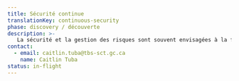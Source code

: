 ```yaml
---
title: Sécurité continue
translationKey: continuous-security
phase: discovery / découverte
description: >-
   La sécurité et la gestion des risques sont souvent envisagées à la fin d’une phase de livraison, ce qui empêche les équipes de livraison d’assurer une livraison continue. Nous travaillons avec des équipes de livraison et des professionnels en matière de sécurité informatique pour comprendre ce qu’il faudra pour faire de la sécurité continue une réalité.
contact:
  - email: caitlin.tuba@tbs-sct.gc.ca
    name: Caitlin Tuba
status: in-flight
---
```


